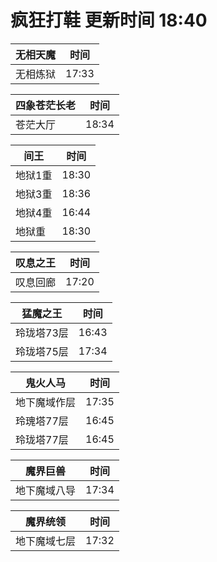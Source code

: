 # 疯狂打鞋 更新时间 18:40

| 无相天魔   | 时间    |
|--------|-------|
| 无相炼狱 | 17:33 |

| 四象苍茫长老   | 时间    |
|--------|-------|
| 苍茫大厅 | 18:34 |

| 间王   | 时间    |
|--------|-------|
| 地狱1重 | 18:30 |
| 地狱3重 | 18:36 |
| 地狱4重 | 16:44 |
| 地狱重 | 18:30 |

| 叹息之王   | 时间    |
|--------|-------|
| 叹息回廊 | 17:20 |

| 猛魔之王   | 时间    |
|--------|-------|
| 玲珑塔73层 | 16:43 |
| 玲珑塔75层 | 17:34 |

| 鬼火人马   | 时间    |
|--------|-------|
| 地下魔域作层 | 17:35 |
| 玲瑰塔77层 | 16:45 |
| 玲珑塔77层 | 16:45 |

| 魔界巨兽   | 时间    |
|--------|-------|
| 地下魔域八导 | 17:34 |

| 魔界统领   | 时间    |
|--------|-------|
| 地下魔域七层 | 17:32 |